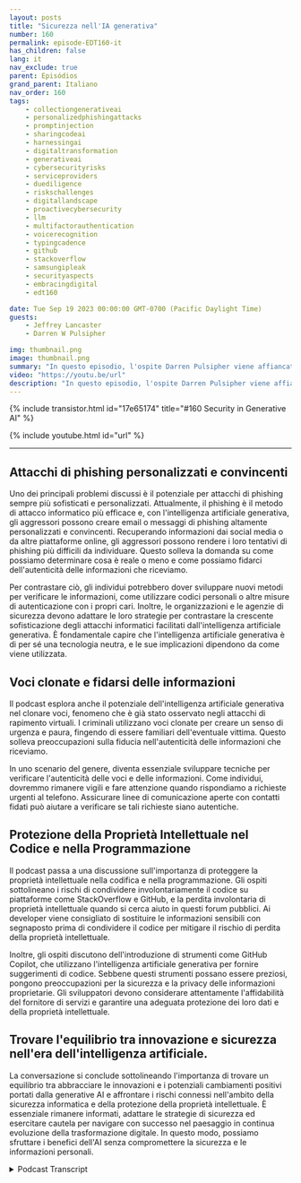 ```yaml
---
layout: posts
title: "Sicurezza nell'IA generativa"
number: 160
permalink: episode-EDT160-it
has_children: false
lang: it
nav_exclude: true
parent: Episódios
grand_parent: Italiano
nav_order: 160
tags:
    - collectiongenerativeai
    - personalizedphishingattacks
    - promptinjection
    - sharingcodeai
    - harnessingai
    - digitaltransformation
    - generativeai
    - cybersecurityrisks
    - serviceproviders
    - duediligence
    - riskschallenges
    - digitallandscape
    - proactivecybersecurity
    - llm
    - multifactorauthentication
    - voicerecognition
    - typingcadence
    - github
    - stackoverflow
    - samsungipleak
    - securityaspects
    - embracingdigital
    - edt160

date: Tue Sep 19 2023 00:00:00 GMT-0700 (Pacific Daylight Time)
guests:
    - Jeffrey Lancaster
    - Darren W Pulsipher

img: thumbnail.png
image: thumbnail.png
summary: "In questo episodio, l'ospite Darren Pulsipher viene affiancato dal dottor Jeffrey Lancaster per approfondire l'intersezione tra intelligenza artificiale generativa e sicurezza. La conversazione si addentra nei potenziali rischi e sfide legate all'utilizzo dell'intelligenza artificiale generativa in attività negative, in particolare nel campo della sicurezza informatica."
video: "https://youtu.be/url"
description: "In questo episodio, l'ospite Darren Pulsipher viene affiancato dal dottor Jeffrey Lancaster per approfondire l'intersezione tra intelligenza artificiale generativa e sicurezza. La conversazione si addentra nei potenziali rischi e sfide legate all'utilizzo dell'intelligenza artificiale generativa in attività negative, in particolare nel campo della sicurezza informatica."
---
```


<div>
{% include transistor.html id="17e65174" title="#160 Security in Generative AI" %}

{% include youtube.html id="url" %}
</div>

---

## Attacchi di phishing personalizzati e convincenti

Uno dei principali problemi discussi è il potenziale per attacchi di phishing sempre più sofisticati e personalizzati. Attualmente, il phishing è il metodo di attacco informatico più efficace e, con l'intelligenza artificiale generativa, gli aggressori possono creare email o messaggi di phishing altamente personalizzati e convincenti. Recuperando informazioni dai social media o da altre piattaforme online, gli aggressori possono rendere i loro tentativi di phishing più difficili da individuare. Questo solleva la domanda su come possiamo determinare cosa è reale o meno e come possiamo fidarci dell'autenticità delle informazioni che riceviamo.

Per contrastare ciò, gli individui potrebbero dover sviluppare nuovi metodi per verificare le informazioni, come utilizzare codici personali o altre misure di autenticazione con i propri cari. Inoltre, le organizzazioni e le agenzie di sicurezza devono adattare le loro strategie per contrastare la crescente sofisticazione degli attacchi informatici facilitati dall'intelligenza artificiale generativa. È fondamentale capire che l'intelligenza artificiale generativa è di per sé una tecnologia neutra, e le sue implicazioni dipendono da come viene utilizzata.

## Voci clonate e fidarsi delle informazioni

Il podcast esplora anche il potenziale dell'intelligenza artificiale generativa nel clonare voci, fenomeno che è già stato osservato negli attacchi di rapimento virtuali. I criminali utilizzano voci clonate per creare un senso di urgenza e paura, fingendo di essere familiari dell'eventuale vittima. Questo solleva preoccupazioni sulla fiducia nell'autenticità delle informazioni che riceviamo.

In uno scenario del genere, diventa essenziale sviluppare tecniche per verificare l'autenticità delle voci e delle informazioni. Come individui, dovremmo rimanere vigili e fare attenzione quando rispondiamo a richieste urgenti al telefono. Assicurare linee di comunicazione aperte con contatti fidati può aiutare a verificare se tali richieste siano autentiche.

## Protezione della Proprietà Intellettuale nel Codice e nella Programmazione

Il podcast passa a una discussione sull'importanza di proteggere la proprietà intellettuale nella codifica e nella programmazione. Gli ospiti sottolineano i rischi di condividere involontariamente il codice su piattaforme come StackOverflow e GitHub, e la perdita involontaria di proprietà intellettuale quando si cerca aiuto in questi forum pubblici. Ai developer viene consigliato di sostituire le informazioni sensibili con segnaposto prima di condividere il codice per mitigare il rischio di perdita della proprietà intellettuale.

Inoltre, gli ospiti discutono dell'introduzione di strumenti come GitHub Copilot, che utilizzano l'intelligenza artificiale generativa per fornire suggerimenti di codice. Sebbene questi strumenti possano essere preziosi, pongono preoccupazioni per la sicurezza e la privacy delle informazioni proprietarie. Gli sviluppatori devono considerare attentamente l'affidabilità del fornitore di servizi e garantire una adeguata protezione dei loro dati e della proprietà intellettuale.

## Trovare l'equilibrio tra innovazione e sicurezza nell'era dell'intelligenza artificiale.

La conversazione si conclude sottolineando l'importanza di trovare un equilibrio tra abbracciare le innovazioni e i potenziali cambiamenti positivi portati dalla generative AI e affrontare i rischi connessi nell'ambito della sicurezza informatica e della protezione della proprietà intellettuale. È essenziale rimanere informati, adattare le strategie di sicurezza ed esercitare cautela per navigare con successo nel paesaggio in continua evoluzione della trasformazione digitale. In questo modo, possiamo sfruttare i benefici dell'AI senza compromettere la sicurezza e le informazioni personali.



<details>
<summary> Podcast Transcript </summary>

<p></p>

</details>
